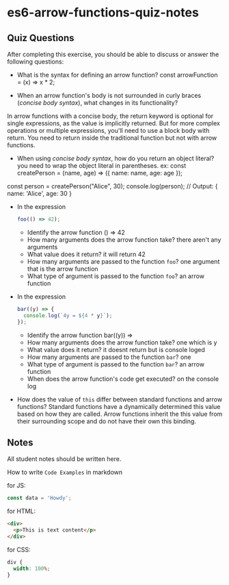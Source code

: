 # es6-arrow-functions-quiz-notes

## Quiz Questions

After completing this exercise, you should be able to discuss or answer the following questions:

- What is the syntax for defining an arrow function?
  const arrowFunction = (x) => x \* 2;

- When an arrow function's body is not surrounded in curly braces (_concise body syntax_), what changes in its functionality?

In arrow functions with a concise body, the return keyword is optional for single expressions, as the value is implicitly returned. But for more complex operations or multiple expressions, you'll need to use a block body with return.
You need to return inside the traditional function but not with arrow functions.

- When using _concise body syntax_, how do you return an object literal?
  you need to wrap the object literal in parentheses.
  ex: const createPerson = (name, age) => ({ name: name, age: age });

const person = createPerson("Alice", 30);
console.log(person); // Output: { name: 'Alice', age: 30 }

- In the expression

  ```js
  foo(() => 42);
  ```

  - Identify the arrow function
    () => 42
  - How many arguments does the arrow function take?
    there aren't any arguments
  - What value does it return?
    it will return 42
  - How many arguments are passed to the function `foo`?
    one argument that is the arrow function
  - What type of argument is passed to the function `foo`?
    an arrow function

- In the expression

  ```js
  bar((y) => {
    console.log(`4y = ${4 * y}`);
  });
  ```

  - Identify the arrow function
    bar((y)) =>
  - How many arguments does the arrow function take?
    one which is y
  - What value does it return?
    it doesnt return but is console loged
  - How many arguments are passed to the function `bar`?
    one
  - What type of argument is passed to the function `bar`?
    an arrow function
  - When does the arrow function's code get executed?
    on the console log

- How does the value of `this` differ between standard functions and arrow functions?
  Standard functions have a dynamically determined this value based on how they are called.
  Arrow functions inherit the this value from their surrounding scope and do not have their own this binding.

## Notes

All student notes should be written here.

How to write `Code Examples` in markdown

for JS:

```javascript
const data = 'Howdy';
```

for HTML:

```html
<div>
  <p>This is text content</p>
</div>
```

for CSS:

```css
div {
  width: 100%;
}
```
